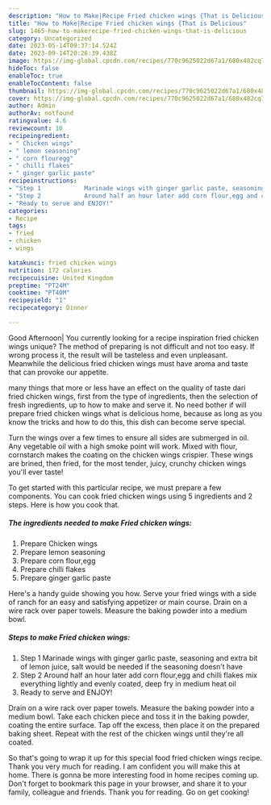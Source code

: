 ```yaml
---
description: "How to Make|Recipe Fried chicken wings {That is Delicious"
title: "How to Make|Recipe Fried chicken wings {That is Delicious"
slug: 1465-how-to-makerecipe-fried-chicken-wings-that-is-delicious
category: Uncategorized
date: 2023-05-14T09:37:14.524Z
date: 2023-09-14T20:26:39.438Z
image: https://img-global.cpcdn.com/recipes/770c9625022d67a1/680x482cq70/fried-chicken-wings-recipe-main-photo.jpg
hideToc: false
enableToc: true
enableTocContent: false
thumbnail: https://img-global.cpcdn.com/recipes/770c9625022d67a1/680x482cq70/fried-chicken-wings-recipe-main-photo.jpg
cover: https://img-global.cpcdn.com/recipes/770c9625022d67a1/680x482cq70/fried-chicken-wings-recipe-main-photo.jpg
author: Admin
authorAv: notfound
ratingvalue: 4.6
reviewcount: 10
recipeingredient:
- " Chicken wings"
- " lemon seasoning"
- " corn flouregg"
- " chilli flakes"
- " ginger garlic paste"
recipeinstructions:
- "Step 1            Marinade wings with ginger garlic paste, seasoning and extra bit of lemon juice, salt would be needed if the seasoning doesn’t have"
- "Step 2            Around half an hour later add corn flour,egg and chilli flakes mix everything lightly and evenly coated, deep fry in medium heat oil"
- "Ready to serve and ENJOY!"
categories:
- Recipe
tags:
- fried
- chicken
- wings

katakunci: fried chicken wings 
nutrition: 172 calories
recipecuisine: United Kingdom
preptime: "PT24M"
cooktime: "PT40M"
recipeyield: "1"
recipecategory: Dinner

---
```



Good Afternoon| You currently looking for a recipe inspiration fried chicken wings unique? The method of preparing is not difficult and not too easy. If wrong process it, the result will be tasteless and even unpleasant. Meanwhile the delicious fried chicken wings must have aroma and taste that can provoke our appetite.






many things that more or less have an effect on the quality of taste dari fried chicken wings, first from the type of ingredients, then the selection of fresh ingredients, up to how to make and serve it. No need bother if will prepare fried chicken wings what is delicious home, because as long as you know the tricks and how to do this, this dish can become serve special.


Turn the wings over a few times to ensure all sides are submerged in oil. Any vegetable oil with a high smoke point will work. Mixed with flour, cornstarch makes the coating on the chicken wings crispier. These wings are brined, then fried, for the most tender, juicy, crunchy chicken wings you&#39;ll ever taste!


To get started with this particular recipe, we must prepare a few components. You can cook fried chicken wings using 5 ingredients and 2 steps. Here is how you cook that.

<!--inarticleads1-->

##### The ingredients needed to make Fried chicken wings:

1. Prepare  Chicken wings
1. Prepare  lemon seasoning
1. Prepare  corn flour,egg
1. Prepare  chilli flakes
1. Prepare  ginger garlic paste


Here&#39;s a handy guide showing you how. Serve your fried wings with a side of ranch for an easy and satisfying appetizer or main course. Drain on a wire rack over paper towels. Measure the baking powder into a medium bowl. 

<!--inarticleads2-->

##### Steps to make Fried chicken wings:

1. Step 1            Marinade wings with ginger garlic paste, seasoning and extra bit of lemon juice, salt would be needed if the seasoning doesn’t have
1. Step 2            Around half an hour later add corn flour,egg and chilli flakes mix everything lightly and evenly coated, deep fry in medium heat oil
1. Ready to serve and ENJOY!

Drain on a wire rack over paper towels. Measure the baking powder into a medium bowl. Take each chicken piece and toss it in the baking powder, coating the entire surface. Tap off the excess, then place it on the prepared baking sheet. Repeat with the rest of the chicken wings until they&#39;re all coated. 

So that's going to wrap it up for this special food fried chicken wings recipe. Thank you very much for reading. I am confident you will make this at home. There is gonna be more interesting food in home recipes coming up. Don't forget to bookmark this page in your browser, and share it to your family, colleague and friends. Thank you for reading. Go on get cooking!
